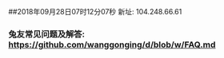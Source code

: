 ##2018年09月28日07时12分07秒 新址: 104.248.66.61
### 兔友常见问题及解答: https://github.com/wanggonging/d/blob/w/FAQ.md
